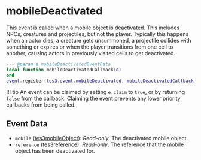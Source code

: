 # mobileDeactivated
<div class="search_terms" style="display: none">mobiledeactivated</div>

<!---
	This file is autogenerated. Do not edit this file manually. Your changes will be ignored.
	More information: https://github.com/MWSE/MWSE/tree/master/docs
-->

This event is called when a mobile object is deactivated. This includes NPCs, creatures and projectiles, but not the player. Typically this happens when an actor dies, a creature gets unsummoned, a projectile collides with something or expires or when the player transitions from one cell to another, causing actors in previously visited cells to get deactivated.

```lua
--- @param e mobileDeactivatedEventData
local function mobileDeactivatedCallback(e)
end
event.register(tes3.event.mobileDeactivated, mobileDeactivatedCallback)
```

!!! tip
	An event can be claimed by setting `e.claim` to `true`, or by returning `false` from the callback. Claiming the event prevents any lower priority callbacks from being called.

## Event Data

* `mobile` ([tes3mobileObject](../../types/tes3mobileObject)): *Read-only*. The deactivated mobile object.
* `reference` ([tes3reference](../../types/tes3reference)): *Read-only*. The reference that the mobile object has been deactivated for.

